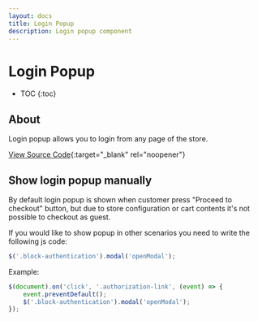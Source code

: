 ```yaml
---
layout: docs
title: Login Popup
description: Login popup component
---
```


# Login Popup

* TOC
{:toc}

## About

Login popup allows you to login from any page of the store.

[View Source Code](https://github.com/breezefront/module-breeze/blob/master/view/frontend/web/js/components/authentication-popup.js){:target="_blank" rel="noopener"}

## Show login popup manually

By default login popup is shown when customer press "Proceed to checkout" button,
but due to store configuration or cart contents it's not possible to checkout as guest.

If you would like to show popup in other scenarios you need to write the following
js code:

```js
$('.block-authentication').modal('openModal');
```

Example:

```js
$(document).on('click', '.authorization-link', (event) => {
    event.preventDefault();
    $('.block-authentication').modal('openModal');
});
```
